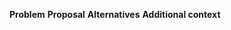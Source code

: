 ﻿---
name: Feature request
about: Suggest an idea
---

**Problem**
**Proposal**
**Alternatives**
**Additional context**
